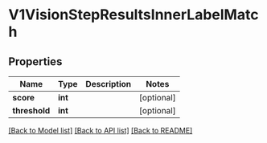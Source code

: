 # V1VisionStepResultsInnerLabelMatch

## Properties
Name | Type | Description | Notes
------------ | ------------- | ------------- | -------------
**score** | **int** |  | [optional] 
**threshold** | **int** |  | [optional] 

[[Back to Model list]](../README.md#documentation-for-models) [[Back to API list]](../README.md#documentation-for-api-endpoints) [[Back to README]](../README.md)


